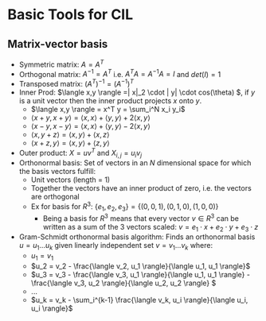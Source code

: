# Basic Tools for CIL
## Matrix-vector basis
* Symmetric matrix: $A = A^T$
* Orthogonal matrix: $A^{-1} = A^T$ i.e. $A^T A = A^{-1}A = I$ and $det(I) = 1$
* Transposed matrix: $(A^T)^{-1} = (A^{-1})^{T}$
* Inner Prod: $\langle x,y \rangle =\| x\|_2 \cdot \| y\| \cdot cos(\theta) $, if $y$ is a unit vector then the inner product projects $x$ onto $y$.
    * $\langle x,y \rangle = x^T y = \sum_i^N x_i y_i$
    * $\langle x+y, x+y \rangle = \langle x, x \rangle + \langle y, y \rangle + 2 \langle x, y \rangle$
    * $\langle x-y, x-y \rangle = \langle x, x \rangle + \langle y, y \rangle - 2 \langle x, y \rangle$
    * $\langle x, y+z \rangle = \langle x,y \rangle + \langle x,z \rangle$
    * $\langle x+z, y \rangle = \langle x,y \rangle + \langle z,y \rangle$
* Outer product: $X = u v^T$ and $X_{i,j} = u_i v_j$
* Orthonormal basis: Set of vectors in an $N$ dimensional space for which the basis vectors fulfill:
    * Unit vectors (length = 1)
    * Together the vectors have an inner product of zero, i.e. the vectors are orthogonal
    * Ex for basis for $R^3$: $\{e_1, e_2, e_3\} = \{(0,0,1),(0,1,0), (1,0,0)\}$
        * Being a basis for $R^3$ means that every vector $v \in R^3$ can be written as a sum of the 3 vectors scaled: $v = e_1 \cdot x +  e_2 \cdot y +  e_3 \cdot z$
* Gram-Schmidt orthonormal basis algorithm: Finds an orthonormal basis $u=u_1 ... u_k$ given linearly independent set $v = v_1 ... v_k$ where:
    * $u_1 = v_1$
    * $u_2 = v_2 - \frac{\langle v_2, u_1 \rangle}{\langle u_1, u_1 \rangle}$
    * $u_3 = v_3 - \frac{\langle v_3, u_1 \rangle}{\langle u_1, u_1 \rangle} - \frac{\langle v_3, u_2 \rangle}{\langle u_2, u_2 \rangle} $
    * ...
    * $u_k = v_k - \sum_i^{k-1} \frac{\langle v_k, u_i \rangle}{\langle u_i, u_i \rangle}$